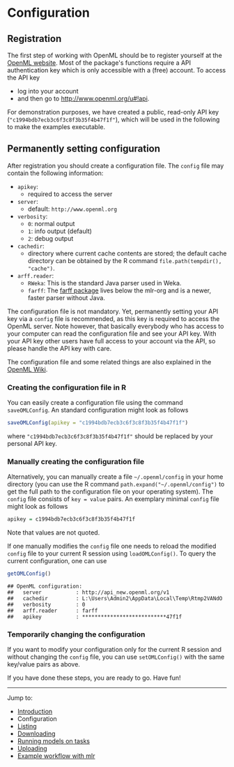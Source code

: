 Configuration
=============




## Registration
The first step of working with OpenML should be to register yourself at the [OpenML website](http://www.openml.org).
Most of the package's functions require a API authentication key which is only accessible with a (free) account.
To access the API key

* log into your account
* and then go to <http://www.openml.org/u#!api>.

For demonstration purposes, we have created a public, read-only API key (`"c1994bdb7ecb3c6f3c8f3b35f4b47f1f"`), which will be used in the following to make the examples executable.

## Permanently setting configuration
After registration you should create a configuration file. 
The `config` file may contain the following information:

* `apikey`:
    * required to access the server
* `server`:
    * default: `http://www.openml.org`
* `verbosity`:
    * `0`: normal output
    * `1`: info output (default)
    * `2`: debug output
* `cachedir`:
    * directory where current cache contents are stored; the default cache directory can be obtained
      by the R command `file.path(tempdir(), "cache")`.
* `arff.reader`:
    * `RWeka`: This is the standard Java parser used in Weka.
    * `farff`: The [farff package](http://www.github.com/mlr-org/farff) lives below the mlr-org and is a newer, faster parser without Java.

The configuration file is not mandatory. Yet, permanently setting your API key via a `config` file is recommended,
as this key is required to access the OpenML server. Note however, that basically everybody who has access
to your computer can read the configuration file and see your API key. With your API key other users have full
access to your account via the API, so please handle the API key with care.

The configuration file and some related things are also explained in the [OpenML Wiki](https://github.com/openml/OpenML/wiki/Client-API).     

### Creating the configuration file in R

You can easily create a configuration file using the command `saveOMLConfig`.
An standard configuration might look as follows

```r
saveOMLConfig(apikey = "c1994bdb7ecb3c6f3c8f3b35f4b47f1f")
```
where `"c1994bdb7ecb3c6f3c8f3b35f4b47f1f"` should be replaced by your personal API key. 

### Manually creating the configuration file
Alternatively, you can manually create a file `~/.openml/config` in your home directory (you can use the R command
`path.expand("~/.openml/config")` to get the full path to the configuration file on your operating system). The
`config` file consists of `key = value` pairs. An exemplary minimal `config` file might look as follows

```r
apikey = c1994bdb7ecb3c6f3c8f3b35f4b47f1f
```
Note that values are not quoted.

If one manually modifies the `config` file  one needs to reload the modified `config` file to your current R session using `loadOMLConfig()`.
To query the current configuration, one can use

```r
getOMLConfig()
```

```
## OpenML configuration:
##   server           : http://api_new.openml.org/v1
##   cachedir         : L:\Users\Admin2\AppData\Local\Temp\Rtmp2VANdO
##   verbosity        : 0
##   arff.reader      : farff
##   apikey           : ***************************47f1f
```


### Temporarily changing the configuration
If you want to modify your configuration only for the current R session and without changing the `config` file,
you can use `setOMLConfig()` with the same key/value pairs as above.

If you have done these steps, you are ready to go. Have fun!

----------------------------------------------------------------------------------------------------
Jump to:

- [Introduction](1-Introduction.md)
- Configuration
- [Listing](3-Listing.md)
- [Downloading](4-Downloading.md)
- [Running models on tasks](5-Running.md)
- [Uploading](6-Uploading.md)
- [Example workflow with mlr](7-Example-workflow-with-mlr.md)
